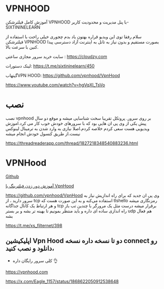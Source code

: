 # VPNHOOD

 آموزش کامل فیلترشکن VPNHOOD با پنل مدیریت و محدودیت کاربر-SIXTININELEARN 


سلام رفقا توی این ویدیو قراره بهتون یاد بدم چجوری خیلی راحت با استفاده از فیلترشکن VPNHOOD بصورت مستقیم و بدون نیاز به تانل به اینترنت آزاد دسترسی پیدا کنین با سرعت بالا.

سایت خرید سرور مجازی ساعتی :
https://cloudzy.com

لینک دستورات:
https://t.me/sixtininelearn/450

گیتهابVPN HOOD:
https://github.com/vpnhood/VpnHood


https://www.youtube.com/watch?v=hgVqXI_TsVo




# نصب

نصب vpnhood بر روی سرور. پروتکل تقریبا سخت شناسایی میشه و موقع دو سال پیش یکی از وی پی ان هایی بود که با سرورهای خودش خوب کار می کرد.اموزش ویدیویی هست سعی کردم خلاصه کردم.اصلا نیازی به وارد شدن به ترمینال لینوکس نیست.از طریق کنسول خودش انجام میشه

https://threadreaderapp.com/thread/1827218348540883236.html


# VPNHood

[Github](https://github.com/vpnhood/VpnHood)

[آموزش دور زدن فیلترینگ با VpnHood](https://telegra.ph/%D8%A2%D9%85%D9%88%D8%B2%D8%B4-%D8%AF%D9%88%D8%B1-%D8%B2%D8%AF%D9%86-%D9%81%DB%8C%D9%84%D8%AA%D8%B1%DB%8C%D9%86%DA%AF-%D8%A8%D8%A7-VpnHood-03-31)




https://github.com/vpnhood/VpnHood
وی پی ان جدید که برای راه اندازیش نیاز به سرور دارید ، از tcp استفاده می‌کنه و  به این صورت هست که tlshello رمزنگاری میشه و هر ارتباط یک کانال جداگانه tcp برقرار میشه درست مثل یک مرورگر با چندین تب باز 
راه اندازی ساده ای داره و باید منتظر بمونیم تا بهینه تر بشه و بر بستر udp هم فعال بشه


https://t.me/xs_filternet/398


## اپلیکیشین Vpn Hood دو تا نسخه داره نسخه connect رو دانلود و نصب کنید،

- کلی سرور رایگان داره 👌

https://vpnhood.com

https://x.com/Eagle_1157/status/1868622050912538648


